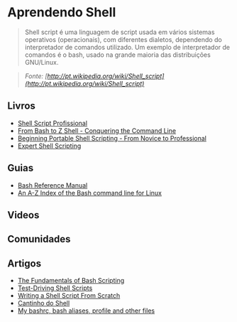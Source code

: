 # Aprendendo Shell

> Shell script é uma linguagem de script usada em vários sistemas operativos (operacionais), com diferentes dialetos, dependendo do interpretador de comandos utilizado. Um exemplo de interpretador de comandos é o bash, usado na grande maioria das distribuições GNU/Linux.

> *Fonte: [http://pt.wikipedia.org/wiki/Shell_script](http://pt.wikipedia.org/wiki/Shell_script)*

## Livros
* [Shell Script Profissional](http://www.novatec.com.br/livros/shellscript/?idA=12)
* [From Bash to Z Shell - Conquering the Command Line](http://www.apress.com/9781590593769)
* [Beginning Portable Shell Scripting - From Novice to Professional](http://www.apress.com/9781430210436)
* [Expert Shell Scripting](http://www.apress.com/9781430218418)

## Guias
* [Bash Reference Manual](http://www.gnu.org/software/bash/manual/bashref.html)
* [An A-Z Index of the Bash command line for Linux](http://ss64.com/bash/)

## Videos

## Comunidades

## Artigos
* [The Fundamentals of Bash Scripting](http://net.tutsplus.com/tutorials/other/the-fundamentals-of-bash-scripting/)
* [Test-Driving Shell Scripts](http://net.tutsplus.com/tutorials/tools-and-tips/test-driving-shell-scripts/)
* [Writing a Shell Script From Scratch](http://net.tutsplus.com/tutorials/tools-and-tips/writing-a-shell-script-from-scratch/)
* [Cantinho do Shell](http://www.dicas-l.com.br/cantinhodoshell/)
* [My bashrc, bash aliases, profile and other files](http://stefaanlippens.net/my_bashrc_aliases_profile_and_other_stuff)